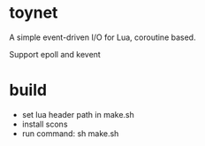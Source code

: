 # toynet
A simple event-driven I/O for Lua, coroutine based.

Support epoll and kevent

# build
* set lua header path in make.sh
* install scons
* run command: sh make.sh
